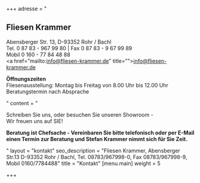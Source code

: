 +++
adresse = "<h2>Fliesen Krammer</h2><p>Abensberger Str. 13, D-93352 Rohr / Bachl<br>Tel. 0 87 83 - 967 99 80 | Fax 0 87 83 - 9 67 99 89<br>Mobil 0 160 - 77 84 48 88<br><a href=\"mailto:info@fliesen-krammer.de\" title=\"\">info@fliesen-krammer.de</a></p><p><strong>Öffnungszeiten</strong><br>Fliesenausstellung: Montag bis Freitag von 8.00 Uhr bis 12.00 Uhr<br>Beratungstermin nach Absprache</p>"
content = "<p>Schreiben Sie uns, oder besuchen Sie unseren Showroom - <br>Wir freuen uns auf SIE!</p><p><strong>Beratung ist Chefsache - Vereinbaren Sie bitte telefonisch oder per E-Mail einen Termin zur Beratung und Stefan Krammer nimmt sich für Sie Zeit.</strong></p>"
layout = "kontakt"
seo_description = "Fliesen Krammer, Abensberger Str.13 D-93352 Rohr / Bachl, Tel. 08783/967998-0, Fax 08783/967998-9, Mobil 0160/7784488"
title = "Kontakt"
[menu.main]
weight = 5

+++
